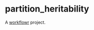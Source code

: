 # partition_heritability

A [workflowr][] project.

[workflowr]: https://github.com/jdblischak/workflowr
